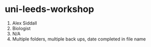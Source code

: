 # uni-leeds-workshop

1. Alex Siddall
2. Biologist
3. N/A
4. Multiple folders, multiple back ups, date completed in file name
